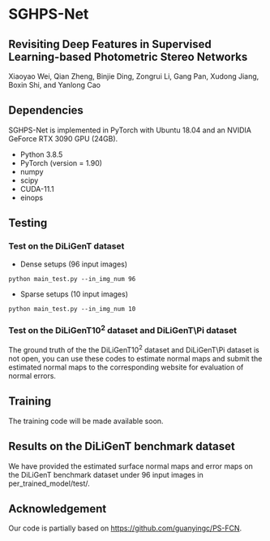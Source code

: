 # SGHPS-Net
## Revisiting Deep Features in Supervised Learning-based Photometric Stereo Networks
Xiaoyao Wei, Qian Zheng, Binjie Ding, Zongrui Li, Gang Pan, Xudong Jiang, Boxin Shi, and Yanlong Cao

## Dependencies
SGHPS-Net is implemented in PyTorch with Ubuntu 18.04 and an NVIDIA GeForce RTX 3090 GPU (24GB).
* Python 3.8.5
* PyTorch (version = 1.90)
* numpy
* scipy
* CUDA-11.1
* einops
## Testing 
### Test on the DiLiGenT dataset

* Dense setups (96 input images)
```
python main_test.py --in_img_num 96
```
* Sparse setups (10 input images)
```
python main_test.py --in_img_num 10
```
### Test on the DiLiGenT10<sup>2</sup> dataset and DiLiGenT\Pi dataset
The ground truth of the the DiLiGenT10<sup>2</sup> dataset and DiLiGenT\Pi dataset is not open, you can use these codes to estimate normal maps and submit the estimated normal maps to the corresponding website for evaluation of normal errors.

## Training
The training code will be made available soon.

## Results on the DiLiGenT benchmark dataset
We have provided the estimated surface normal maps and error maps on the DiLiGenT benchmark dataset under 96 input images in per_trained_model/test/.

## Acknowledgement
Our code is partially based on https://github.com/guanyingc/PS-FCN.
